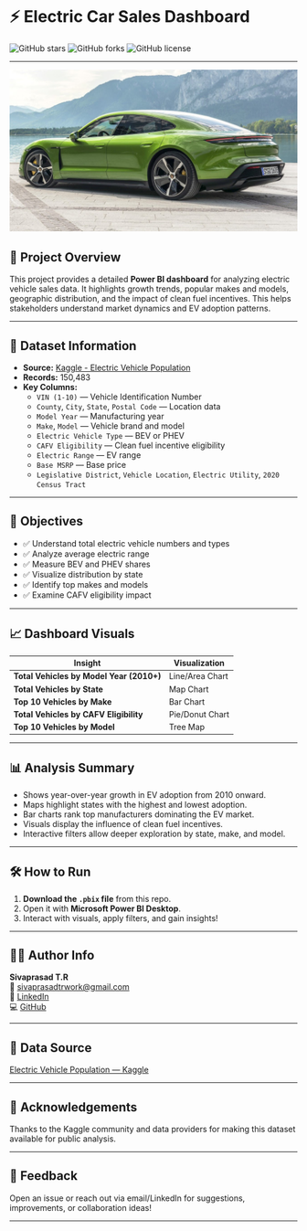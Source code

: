 # ⚡ Electric Car Sales Dashboard

![GitHub stars](https://img.shields.io/github/stars/Sivaprasad-creator/Electric-Car-Sales)
![GitHub forks](https://img.shields.io/github/forks/Sivaprasad-creator/Electric-Car-Sales)
![GitHub license](https://img.shields.io/github/license/Sivaprasad-creator/Electric-Car-Sales)

---

![image alt](https://github.com/Sivaprasad-creator/Electric-Car-Sales/blob/8723edcf4b560969db83a5f54dc478d1958a0733/Electric.jpg)

## 📌 Project Overview

This project provides a detailed **Power BI dashboard** for analyzing electric vehicle sales data. It highlights growth trends, popular makes and models, geographic distribution, and the impact of clean fuel incentives. This helps stakeholders understand market dynamics and EV adoption patterns.

---

## 📁 Dataset Information

- **Source:** [Kaggle - Electric Vehicle Population](https://www.kaggle.com/datasets/jainaru/electric-vehicle-population)
- **Records:** 150,483
- **Key Columns:**
  - `VIN (1-10)` — Vehicle Identification Number
  - `County`, `City`, `State`, `Postal Code` — Location data
  - `Model Year` — Manufacturing year
  - `Make`, `Model` — Vehicle brand and model
  - `Electric Vehicle Type` — BEV or PHEV
  - `CAFV Eligibility` — Clean fuel incentive eligibility
  - `Electric Range` — EV range
  - `Base MSRP` — Base price
  - `Legislative District`, `Vehicle Location`, `Electric Utility`, `2020 Census Tract`

---

## 🎯 Objectives

- ✅ Understand total electric vehicle numbers and types
- ✅ Analyze average electric range
- ✅ Measure BEV and PHEV shares
- ✅ Visualize distribution by state
- ✅ Identify top makes and models
- ✅ Examine CAFV eligibility impact

---

## 📈 Dashboard Visuals

| Insight | Visualization |
| ------- | -------------- |
| **Total Vehicles by Model Year (2010+)** | Line/Area Chart |
| **Total Vehicles by State** | Map Chart |
| **Top 10 Vehicles by Make** | Bar Chart |
| **Total Vehicles by CAFV Eligibility** | Pie/Donut Chart |
| **Top 10 Vehicles by Model** | Tree Map |

---

## 📊 Analysis Summary

- Shows year-over-year growth in EV adoption from 2010 onward.
- Maps highlight states with the highest and lowest adoption.
- Bar charts rank top manufacturers dominating the EV market.
- Visuals display the influence of clean fuel incentives.
- Interactive filters allow deeper exploration by state, make, and model.

---

## 🛠️ How to Run

1. **Download the `.pbix` file** from this repo.
2. Open it with **Microsoft Power BI Desktop**.
3. Interact with visuals, apply filters, and gain insights!

---

## 👨‍💻 Author Info

**Sivaprasad T.R**  
📧 [sivaprasadtrwork@gmail.com](mailto:sivaprasadtrwork@gmail.com)  
🔗 [LinkedIn](https://www.linkedin.com/in/sivaprasad-t-r)  
💻 [GitHub](https://github.com/Sivaprasad-creator)

---

## 📜 Data Source

[Electric Vehicle Population — Kaggle](https://www.kaggle.com/datasets/jainaru/electric-vehicle-population)

---

## 🙏 Acknowledgements

Thanks to the Kaggle community and data providers for making this dataset available for public analysis.

---

## 💬 Feedback

Open an issue or reach out via email/LinkedIn for suggestions, improvements, or collaboration ideas!

---
